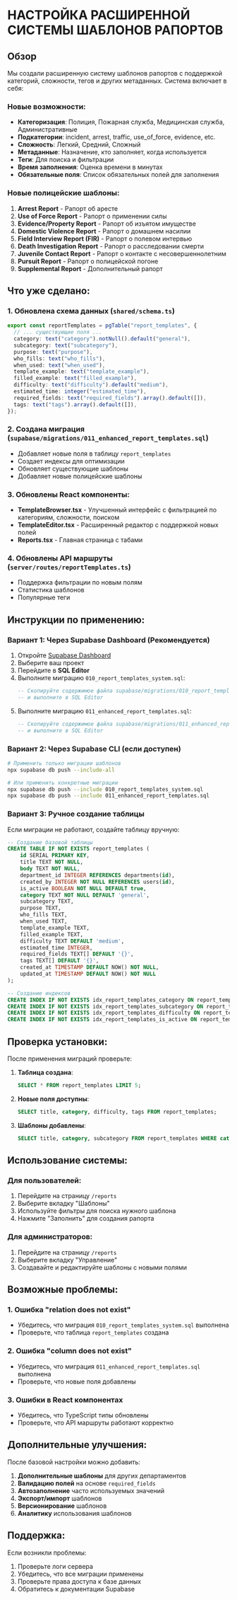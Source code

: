 # НАСТРОЙКА РАСШИРЕННОЙ СИСТЕМЫ ШАБЛОНОВ РАПОРТОВ

## Обзор

Мы создали расширенную систему шаблонов рапортов с поддержкой категорий, сложности, тегов и других метаданных. Система включает в себя:

### Новые возможности:
- **Категоризация**: Полиция, Пожарная служба, Медицинская служба, Административные
- **Подкатегории**: incident, arrest, traffic, use_of_force, evidence, etc.
- **Сложность**: Легкий, Средний, Сложный
- **Метаданные**: Назначение, кто заполняет, когда используется
- **Теги**: Для поиска и фильтрации
- **Время заполнения**: Оценка времени в минутах
- **Обязательные поля**: Список обязательных полей для заполнения

### Новые полицейские шаблоны:
1. **Arrest Report** - Рапорт об аресте
2. **Use of Force Report** - Рапорт о применении силы
3. **Evidence/Property Report** - Рапорт об изъятом имуществе
4. **Domestic Violence Report** - Рапорт о домашнем насилии
5. **Field Interview Report (FIR)** - Рапорт о полевом интервью
6. **Death Investigation Report** - Рапорт о расследовании смерти
7. **Juvenile Contact Report** - Рапорт о контакте с несовершеннолетним
8. **Pursuit Report** - Рапорт о полицейской погоне
9. **Supplemental Report** - Дополнительный рапорт

## Что уже сделано:

### 1. Обновлена схема данных (`shared/schema.ts`)
```typescript
export const reportTemplates = pgTable("report_templates", {
  // ... существующие поля ...
  category: text("category").notNull().default("general"),
  subcategory: text("subcategory"),
  purpose: text("purpose"),
  who_fills: text("who_fills"),
  when_used: text("when_used"),
  template_example: text("template_example"),
  filled_example: text("filled_example"),
  difficulty: text("difficulty").default("medium"),
  estimated_time: integer("estimated_time"),
  required_fields: text("required_fields").array().default([]),
  tags: text("tags").array().default([]),
});
```

### 2. Создана миграция (`supabase/migrations/011_enhanced_report_templates.sql`)
- Добавляет новые поля в таблицу `report_templates`
- Создает индексы для оптимизации
- Обновляет существующие шаблоны
- Добавляет новые полицейские шаблоны

### 3. Обновлены React компоненты:
- **TemplateBrowser.tsx** - Улучшенный интерфейс с фильтрацией по категориям, сложности, поиском
- **TemplateEditor.tsx** - Расширенный редактор с поддержкой новых полей
- **Reports.tsx** - Главная страница с табами

### 4. Обновлены API маршруты (`server/routes/reportTemplates.ts`)
- Поддержка фильтрации по новым полям
- Статистика шаблонов
- Популярные теги

## Инструкции по применению:

### Вариант 1: Через Supabase Dashboard (Рекомендуется)

1. Откройте [Supabase Dashboard](https://supabase.com/dashboard)
2. Выберите ваш проект
3. Перейдите в **SQL Editor**
4. Выполните миграцию `010_report_templates_system.sql`:
   ```sql
   -- Скопируйте содержимое файла supabase/migrations/010_report_templates_system.sql
   -- и выполните в SQL Editor
   ```
5. Выполните миграцию `011_enhanced_report_templates.sql`:
   ```sql
   -- Скопируйте содержимое файла supabase/migrations/011_enhanced_report_templates.sql
   -- и выполните в SQL Editor
   ```

### Вариант 2: Через Supabase CLI (если доступен)

```bash
# Применить только миграции шаблонов
npx supabase db push --include-all

# Или применить конкретные миграции
npx supabase db push --include 010_report_templates_system.sql
npx supabase db push --include 011_enhanced_report_templates.sql
```

### Вариант 3: Ручное создание таблицы

Если миграции не работают, создайте таблицу вручную:

```sql
-- Создание базовой таблицы
CREATE TABLE IF NOT EXISTS report_templates (
    id SERIAL PRIMARY KEY,
    title TEXT NOT NULL,
    body TEXT NOT NULL,
    department_id INTEGER REFERENCES departments(id),
    created_by INTEGER NOT NULL REFERENCES users(id),
    is_active BOOLEAN NOT NULL DEFAULT true,
    category TEXT NOT NULL DEFAULT 'general',
    subcategory TEXT,
    purpose TEXT,
    who_fills TEXT,
    when_used TEXT,
    template_example TEXT,
    filled_example TEXT,
    difficulty TEXT DEFAULT 'medium',
    estimated_time INTEGER,
    required_fields TEXT[] DEFAULT '{}',
    tags TEXT[] DEFAULT '{}',
    created_at TIMESTAMP DEFAULT NOW() NOT NULL,
    updated_at TIMESTAMP DEFAULT NOW() NOT NULL
);

-- Создание индексов
CREATE INDEX IF NOT EXISTS idx_report_templates_category ON report_templates(category);
CREATE INDEX IF NOT EXISTS idx_report_templates_subcategory ON report_templates(subcategory);
CREATE INDEX IF NOT EXISTS idx_report_templates_difficulty ON report_templates(difficulty);
CREATE INDEX IF NOT EXISTS idx_report_templates_is_active ON report_templates(is_active);
```

## Проверка установки:

После применения миграций проверьте:

1. **Таблица создана**:
   ```sql
   SELECT * FROM report_templates LIMIT 5;
   ```

2. **Новые поля доступны**:
   ```sql
   SELECT title, category, difficulty, tags FROM report_templates;
   ```

3. **Шаблоны добавлены**:
   ```sql
   SELECT title, category, subcategory FROM report_templates WHERE category = 'police';
   ```

## Использование системы:

### Для пользователей:
1. Перейдите на страницу `/reports`
2. Выберите вкладку "Шаблоны"
3. Используйте фильтры для поиска нужного шаблона
4. Нажмите "Заполнить" для создания рапорта

### Для администраторов:
1. Перейдите на страницу `/reports`
2. Выберите вкладку "Управление"
3. Создавайте и редактируйте шаблоны с новыми полями

## Возможные проблемы:

### 1. Ошибка "relation does not exist"
- Убедитесь, что миграция `010_report_templates_system.sql` выполнена
- Проверьте, что таблица `report_templates` создана

### 2. Ошибка "column does not exist"
- Убедитесь, что миграция `011_enhanced_report_templates.sql` выполнена
- Проверьте, что новые поля добавлены

### 3. Ошибки в React компонентах
- Убедитесь, что TypeScript типы обновлены
- Проверьте, что API маршруты работают корректно

## Дополнительные улучшения:

После базовой настройки можно добавить:

1. **Дополнительные шаблоны** для других департаментов
2. **Валидацию полей** на основе `required_fields`
3. **Автозаполнение** часто используемых значений
4. **Экспорт/импорт** шаблонов
5. **Версионирование** шаблонов
6. **Аналитику** использования шаблонов

## Поддержка:

Если возникли проблемы:
1. Проверьте логи сервера
2. Убедитесь, что все миграции применены
3. Проверьте права доступа к базе данных
4. Обратитесь к документации Supabase 